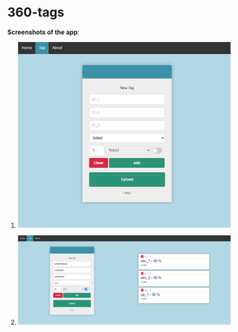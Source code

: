 # 360-tags

**Screenshots of the app**:
1. ![Screenshot of the app](https://github.com/sg10win/360-tags/blob/main/360-tags/imgs/360-tags.PNG)

2. ![Screenshot of the app](https://github.com/sg10win/360-tags/blob/main/360-tags/imgs/360-tags2.PNG)
